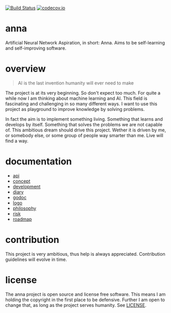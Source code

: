 [![Build Status](https://travis-ci.org/xh3b4sd/anna.svg?branch=master)](https://travis-ci.org/xh3b4sd/anna) [![codecov.io](https://codecov.io/github/xh3b4sd/anna/coverage.svg?branch=master)](https://codecov.io/github/xh3b4sd/anna?branch=master)

# anna
Artificial Neural Network Aspiration, in short: Anna. Aims to be self-learning
and self-improving software.

# overview

> AI is the last invention humanity will ever need to make

The project is at its very beginning. So don't expect too much. For quite a
while now I am thinking about machine learning and AI. This field is
fascinating and challenging in so many different ways. I want to use this
project as playground to improve knowledge by solving problems.

In fact the aim is to implement something living. Something that learns and
develops by itself. Something that solves the problems we are not capable of.
This ambitious dream should drive this project. Wether it is driven by me, or
somebody else, or some group of people way smarter than me. Live will find a way.

# documentation
- [api](doc/api)
- [concept](doc/concept)
- [development](doc/development)
- [diary](doc/diary)
- [godoc](https://godoc.org/github.com/xh3b4sd/anna)
- [logo](doc/logo)
- [philosophy](doc/philosophy)
- [risk](doc/risk)
- [roadmap](doc/roadmap)

# contribution
This project is very ambitious, thus help is always appreciated. Contribution
guidelines will evolve in time.

# license
The anna project is open source and license free software. This means I am
holding the copyright in the first place to be defensive. Further I am open to
change that, as long as the project serves humanity. See [LICENSE](LICENSE).
